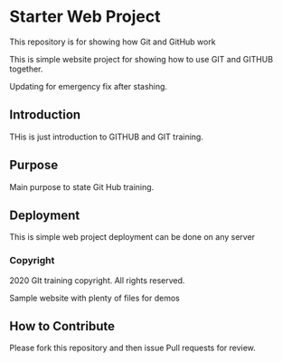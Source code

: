 # Starter Web Project

This repository is for showing how Git and GitHub work

This is simple website project for showing how to use GIT and GITHUB together.

Updating for emergency fix after stashing.

## Introduction
THis is just introduction to GITHUB and GIT training.

## Purpose
Main purpose to state Git Hub training.

## Deployment
This is simple web project deployment can be done on any server


### Copyright
2020 GIt training copyright. All rights reserved.

Sample website with plenty of files for demos

## How to Contribute

Please fork this repository and then issue Pull requests for review.